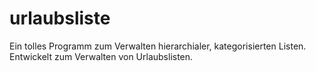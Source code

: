 # urlaubsliste
Ein tolles Programm zum Verwalten hierarchialer, kategorisierten Listen. Entwickelt zum Verwalten von Urlaubslisten.
